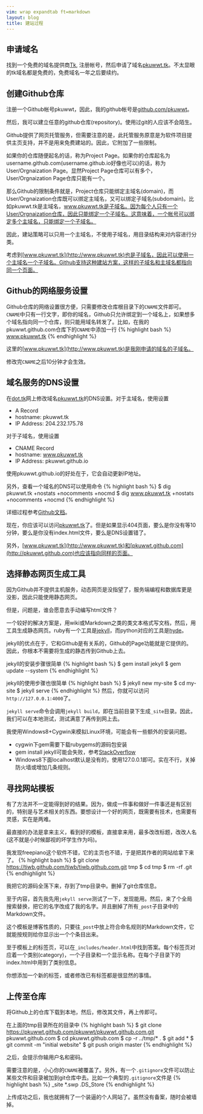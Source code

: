 ```yaml
---
vim: wrap expandtab ft=markdown
layout: blog
title: 建站过程
---
```


## 申请域名
找到一个免费的域名提供商[Tk](http://dot.tk), 注册帐号，然后申请了域名[pkuwwt.tk](http://pkuwwt.tk)。不太显眼的tk域名都是免费的，免费域名一年之后要续约。


## 创建Github仓库
注册一个Github帐号pkuwwt，因此，我的github帐号是[github.com/pkuwwt](http://github.com/pkuwwt)。

然后，我可以建立任意的github仓库(repository)。使用过git的人应该不会陌生。

Github提供了网页托管服务，但需要注意的是，此托管服务原意是为软件项目提供主页支持，并不是用来免费建站的。因此，它附加了一些限制。

如果你的仓库随便起名的话，称为Project Page。如果你的仓库起名为username.github.com(username.github.io好像也可以)的话，称为User/Orgnaization Page。显然Project Page仓库可以有多个，User/Orgnaization Page仓库只能有一个。

那么Github的限制条件就是，Project仓库只能绑定主域名(domain)，而User/Orgnaization仓库既可以绑定主域名，又可以绑定子域名(subdomain)。比如pkuwwt.tk是主域名，www.pkuwwt.tk是子域名。因为每个人只有一个User/Orgnaization仓库，因此只能绑定一个子域名。这意味着，一个帐号可以绑定多个主域名，只能绑定一个子域名。

因此，建站策略可以只用一个主域名，不使用子域名，用目录结构来对内容进行分类。

考虑到[www.pkuwwt.tk](http://www.pkuwwt.tk)也是子域名，因此可以使用一个主域名一个子域名。Github支持这种建站方案，这样的子域名和主域名都指向同一个页面。


## Github的网络服务设置
Github仓库的网络设置很方便，只需要修改仓库根目录下的`CNAME`文件即可。`CNAME`中只有一行文字，即你的域名，Github只允许绑定到一个域名上，如果想多个域名指向同一个仓库，则只能用域名转发了。比如，在我的pkuwwt.github.com仓库下的`CNAME`中添加一行
{% highlight bash %}
www.pkuwwt.tk
{% endhighlight %}

这里的[www.pkuwwt.tk](http://www.pkuwwt.tk)是我刚申请的域名的子域名。

修改完`CNAME`之后10分钟才会生效。

## 域名服务的DNS设置
在[dot.tk](http://dot.tk)网上修改域名[pkuwwt.tk](http://pkuwwt.tk)的DNS设置。对于主域名，使用设置

  * A Record
  * hostname: pkuwwt.tk
  * IP Address: 204.232.175.78

对于子域名，使用设置

  * CNAME Record
  * hostname: www.pkuwwt.tk
  * IP Address: pkuwwt.github.io

使用pkuwwt.github.io的好处在于，它会自动更新IP地址。

另外，查看一个域名的DNS可以使用命令
{% highlight bash %}
$ dig pkuwwt.tk +nostats +nocomments +nocmd
$ dig www.pkuwwt.tk +nostats +nocomments +nocmd
{% endhighlight %}

详细过程参考[Github文档](https://help.github.com/categories/20/articles)。

现在，你应该可以访问[pkuwwt.tk](http://pkuwwt.tk)了。但是如果显示404页面，要么是你没有等10分钟，要么是你没有index.html文件，要么是DNS设置错了。

另外，[www.pkuwwt.tk](http://www.pkuwwt.tk)和[pkuwwt.github.com](http://pkuwwt.github.com)也应该指向同样的页面。

## 选择静态网页生成工具
因为Github并不提供主机服务，动态网页是没指望了，服务端编程和数据库更是没影，因此只能使用静态网页。

但是，问题是，谁会愿意去手动编写html文件？

一个较好的解决方案是，用wiki或Markdown之类的类文本格式写文档，然后，用工具生成静态网页。ruby有一个工具是[jekyll](http://jekyllrb.com/)，而python对应的工具是[hyde](http://hyde.github.io)。

jekyll的优点在于，它和Github是有关系的，Github的Page功能就是它提供的。因此，你根本不需要将生成的静态传到Github上去。

jekyll的安装步骤很简单
{% highlight bash %}
$ gem install jekyll
$ gem update --system
{% endhighlight %}

jekyll的使用步骤也很简单
{% highlight bash %}
$ jekyll new my-site
$ cd my-site
$ jekyll serve
{% endhighlight %}
然后，你就可以访问`http://127.0.0.1:4000`了。

`jekyll serve`命令会调用`jekyll build`，即在当前目录下生成`_site`目录。因此，我们可以在本地测试，测试满意了再传到网上去。

我使用Windows8+Cygwin来模拟Linux环境，可能会有一些额外的安装问题。

  * cygwin下gem需要下载rubygems的源码包安装
  * gem install jekyll可能会失败，参考[StackOverflow](http://stackoverflow.com/questions/15815574/spawn-h-not-found-while-installing-octopress-on-cygwin)
  * Windows8下面localhost默认是没有的，使用127.0.0.1即可。实在不行，关掉防火墙或增加几条规则。


## 寻找网站模板
有了方法并不一定能得到好的结果。因为，做成一件事和做好一件事还是有区别的，特别是与艺术相关的东西。要想设计一个好的网页，既需要有技术，也需要有灵感，实在是两难。

最直接的办法是拿来主义，看到好的模板，直接拿来用，最多改改标题，改改人名(这不就是小时候鄙视的坏学生作为吗)。

我发现freepiano这个软件不错，它的主页也不错，于是把其作者的网站给拿下来了。
{% highlight bash %}
$ git clone https://tiwb.github.com/tiwb/tiwb.github.com.git tmp
$ cd tmp
$ rm -rf .git
{% endhighlight %}

我把它的源码全荡下来，存到了tmp目录中。删掉了git仓库信息。

至于内容，首先我先用`jekyll serve`测试了一下，发现能用。然后，来了个全局搜索替换，把它的名字改成了我的名字。并且删掉了所有`_post`子目录中的Markdown文件。

这个模板是博客性质的，只要往`_post`中放上符合命名规则的Markdown文件，它就能按规则给你显示出一个个条目出来。

至于模板上的标签页，可以在`_includes/header.html`中找到答案。每个标签页对应着一个类别(category)，一个子目录和一个显示名称。在每个子目录下的index.html中用到了类别信息。

你想添加一个新的标签，或者修改已有标签都是很显然的事情。

## 上传至仓库
将Github上的仓库下载到本地，然后，修改其文件，再上传即可。

在上面的tmp目录所在的目录中
{% highlight bash %}
$ git clone https://pkuwwt.github.com/pkuwwt/pkuwwt.github.com.git pkuwwt.github.com
$ cd pkuwwt.github.com
$ cp -r ../tmp/* .
$ git add *
$ git commit -m "initial website"
$ git push origin master
{% endhighlight %}

之后，会提示你输用户名和密码。

需要注意的是，小心你的`CNAME`被覆盖了。另外，有一个`.gitignore`文件可以防止某些文件和目录被加到git仓库中去。比如一个典型的`.gitignore`文件是
{% highlight bash %}
_site
*.swp
.DS_Store
{% endhighlight %}

上传成功之后，我也就拥有了一个装逼的个人网站了。虽然没有备案，随时会被墙掉。

